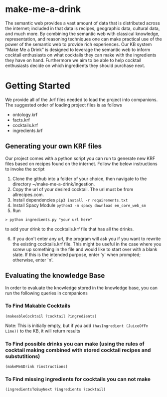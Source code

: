 # make-me-a-drink

The semantic web provides a vast amount of data that is distributed across the internet; included in that data is recipes, geographic data, cultural data, and much more. By combining the semantic web with classical knowledge, representation, and reasoning techniques one can make practical use of the power of the semantic web to provide rich experiences. Our KB system “Make Me a Drink” is designed to leverage the semantic web to inform cocktail enthusiasts on what cocktails they can make with the ingredients they have on hand. Furthermore we aim to be able to help cocktail enthusiasts decide on which ingredients they should purchase next.


# Getting Started

We provide all of the .krf files needed to load the project into companions. The suggested order of loading project files is as follows

- ontology.krf
- facts.krf
- cocktails.krf
- ingredients.krf

## Generating your own KRF files
Our project comes with a python script you can run to generate new KRF files based on recipes found on the internet. Follow the below instructions to invoke the script

1. Clone the github into a folder of your choice, then navigate to the directory ~/make-me-a-drink/ingestion.
2. Copy the url of your desired cocktail. The url must be from allrecipes.com.
3. Install dependencies `pip3 install -r requirements.txt`
4. Install Spacy Module `python3 -m spacy download en_core_web_sm`
5. Run
```
> python ingredients.py "your url here"
```
to add your drink to the cocktails.krf file that has all the drinks.

6. If you don't enter any url, the program will ask you if you want to rewrite the existing cocktails.krf file. This might be useful in the case where you screw up something in the file and would like to start over with a blank slate. If this is the intended purpose, enter 'y' when prompted; otherwise, enter 'n'.

## Evaluating the knowledge Base
In order to evaluate the knowledge stored in the knowledge base, you can run the following queries in companions

### To Find Makable Cocktails
```
(makeableCocktail ?cocktail ?ingredients)
```
Note: This is initially empty, but if you add `(hasIngredient (JuiceOfFn Lime))` to the KB, it will return results

### To Find possible drinks you can make (using the rules of cocktail making combined with stored cocktail recipes and substutitions)
```
(makeMeADrink ?instructions)
```

### To Find missing ingredients for cocktails you can not make
```
(ingredientsToBuyNext ?ingredients ?cocktail)
```